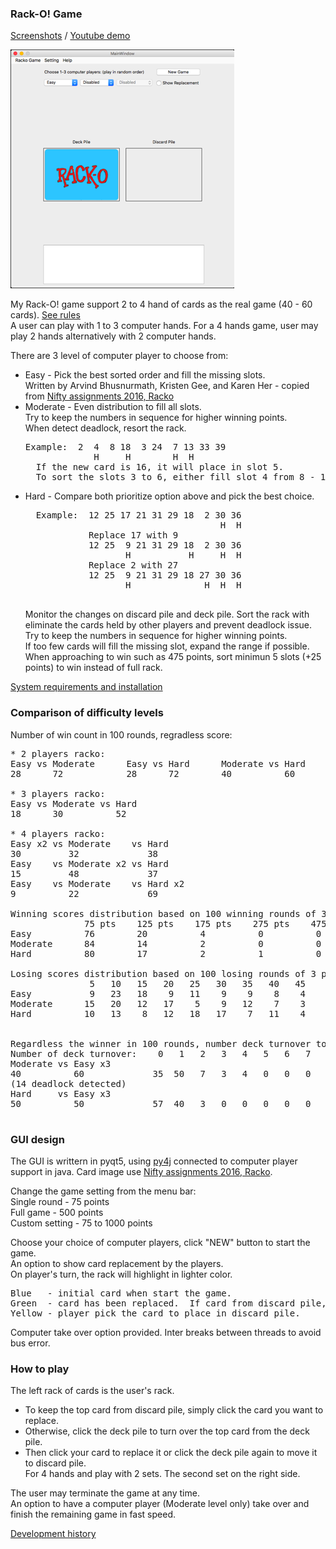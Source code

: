 ### Rack-O! Game
[Screenshots] / [Youtube demo]

![Racko Game - start up screen](screenshots/startup.png)  

My Rack-O! game support 2 to 4 hand of cards as the real game (40 - 60 cards).  [See rules]  
A user can play with 1 to 3 computer hands.  For a 4 hands game, user may play 2 hands alternatively with 2 computer hands.

There are 3 level of computer player to choose from:
* Easy - Pick the best sorted order and fill the missing slots.  
       Written by Arvind Bhusnurmath, Kristen Gee, and Karen Her - copied from [Nifty assignments 2016, Racko]
* Moderate - Even distribution to fill all slots.  
  Try to keep the numbers in sequence for higher winning points.  
  When detect deadlock, resort the rack.
  <pre>
  Example:  2  4  8 18  3 24  7 13 33 39
               H     H        H  H
    If the new card is 16, it will place in slot 5.  
    To sort the slots 3 to 6, either fill slot 4 from 8 - 16 or fill slot 5 from 18 - 24.
  </pre>
* Hard - Compare both prioritize option above and pick the best choice.  
    <pre>
    Example:  12 25 17 21 31 29 18  2 30 36 
                                       H  H
              Replace 17 with 9
              12 25  9 21 31 29 18  2 30 36
                     H           H     H  H
              Replace 2 with 27
              12 25  9 21 31 29 18 27 30 36 
                     H              H  H  H
    </pre>
  Monitor the changes on discard pile and deck pile.  Sort the rack with eliminate the cards held by other players and prevent deadlock issue.  
  Try to keep the numbers in sequence for higher winning points.  
  If too few cards will fill the missing slot, expand the range if possible.  
  When approaching to win such as 475 points, sort minimun 5 slots (+25 points) to win instead of full rack.  

[System requirements and installation]  

### Comparison of difficulty levels
Number of win count in 100 rounds, regradless score:
<pre>
* 2 players racko:  
Easy vs Moderate      Easy vs Hard      Moderate vs Hard
28      72            28      72        40          60

* 3 players racko:  
Easy vs Moderate vs Hard
18      30          52

* 4 players racko:  
Easy x2 vs Moderate    vs Hard
30         32             38
Easy    vs Moderate x2 vs Hard
15         48             37
Easy    vs Moderate    vs Hard x2
9          22             69

Winning scores distribution based on 100 winning rounds of 3 players game:
              75 pts    125 pts    175 pts    275 pts    475 pts
Easy          76        20          4          0          0
Moderate      84        14          2          0          0
Hard          80        17          2          1          0
 
Losing scores distribution based on 100 losing rounds of 3 players game:
               5   10   15   20   25   30   35   40   45
Easy           9   23   18    9   11    9    9    8    4
Moderate      15   20   12   17    5    9   12    7    3
Hard          10   13    8   12   18   17    7   11    4
                            

Regardless the winner in 100 rounds, number deck turnover to complete:
Number of deck turnover:    0   1   2   3   4   5   6   7   8   9   10+  
Moderate vs Easy x3     
40          60             35  50   7   3   4   0   0   0   0   1   0
(14 deadlock detected)
Hard     vs Easy x3
50          50             57  40   3   0   0   0   0   0   0   0   0

</pre>
### GUI design

The GUI is writtern in pyqt5, using [py4j] connected to computer player support in java.  Card image use [Nifty assignments 2016, Racko].

Change the game setting from the menu bar:  
Single round - 75 points  
Full game - 500 points  
Custom setting - 75 to 1000 points

Choose your choice of computer players, click "NEW" button to start the game.  
An option to show card replacement by the players.  
On player's turn, the rack will highlight in lighter color.  
<pre>
Blue   - initial card when start the game.
Green  - card has been replaced.  If card from discard pile, also display card number.
Yellow - player pick the card to place in discard pile.
</pre>

Computer take over option provided.  Inter breaks between threads to avoid bus error.

### How to play
The left rack of cards is the user's rack.  
* To keep the top card from discard pile, simply click the card you want to replace.  
* Otherwise, click the deck pile to turn over the top card from the deck pile.  
* Then click your card to replace it or click the deck pile again to move it to discard pile.  
For 4 hands and play with 2 sets.  The second set on the right side.

The user may terminate the game at any time.  
An option to have a computer player (Moderate level only) take over and finish the remaining game in fast speed.

[Development history]

[Nifty Assignments 2016, Racko]: http://nifty.stanford.edu/2016/arvind-racko/
[See rules]: http://www.hasbro.com/common/instruct/Racko(1987).PDF
[Development history]: https://github.com/mwong510ca/Racko_ComputerStrategy/tree/master/older%20versions
[py4j]: https://www.py4j.org
[Screenshots]: https://github.com/mwong510ca/Racko_ComputerStrategy/tree/master/screenshots
[System requirements and installation]: https://github.com/mwong510ca/Racko_ComputerStrategy/tree/master/gui(pyqu5)
[youtube demo]: https://www.youtube.com/watch?v=IRlMazuIX1c&list=PLRnfrf3rzEFnVm00w-JZ-693lRKXiFRfU

